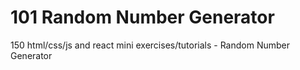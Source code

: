# 101 Random Number Generator
 150 html/css/js and react mini exercises/tutorials - Random Number Generator
